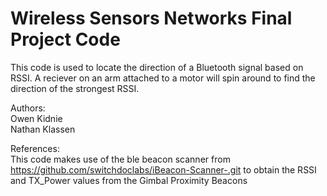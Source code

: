 # Wireless Sensors Networks Final Project Code
This code is used to locate the direction of a Bluetooth signal based on RSSI.  A reciever on an arm attached to a motor will spin around to find the direction of the strongest RSSI.

Authors:  
Owen Kidnie  
Nathan Klassen

References:  
This code makes use of the ble beacon scanner from https://github.com/switchdoclabs/iBeacon-Scanner-.git to obtain the RSSI and TX_Power values from the Gimbal Proximity Beacons
